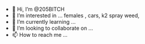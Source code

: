 - 👋 Hi, I’m @205BITCH
- 👀 I’m interested in ... females , cars, k2 spray weed,  
- 🌱 I’m currently learning ...
- 💞️ I’m looking to collaborate on ...
- 📫 How to reach me ...

<!---
205BITCH/205BITCH is a ✨ special ✨ repository because its `README.md` (this file) appears on your GitHub profile.
You can click the Preview link to take a look at your changes.
--->
